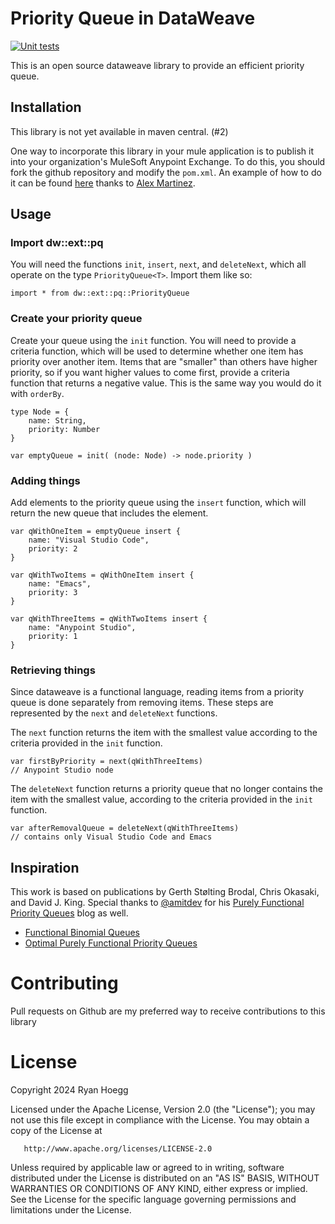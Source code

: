 # Priority Queue in DataWeave
[![Unit tests](https://github.com/hoeggsoftware/dw-ext-pq/actions/workflows/maven.yml/badge.svg)](https://github.com/hoeggsoftware/dw-ext-pq/actions/workflows/maven.yml)

This is an open source dataweave library to provide an efficient priority queue.

## Installation
This library is not yet available in maven central. (#2)

One way to incorporate this library in your mule application is to publish it into your organization's MuleSoft Anypoint Exchange. To do this, you should fork the github repository and modify the `pom.xml`.  An example of how to do it can be found [here](https://developer.mulesoft.com/tutorials-and-howtos/dataweave/dataweave-libraries-in-exchange-getting-started/) thanks to [Alex Martinez](https://github.com/alexandramartinez). 

## Usage

### Import dw::ext::pq

You will need the functions `init`, `insert`, `next`, and `deleteNext`, which all operate on the type `PriorityQueue<T>`.  Import them like so:

```dataweave
import * from dw::ext::pq::PriorityQueue
```

### Create your priority queue
Create your queue using the `init` function.  You will need to provide a criteria function, which will be used to determine whether one item has priority over another item. Items that are "smaller" than others have higher priority, so if you want higher values to come first, provide a criteria function that returns a negative value.  This is the same way you would do it with `orderBy`.

```dataweave
type Node = {
    name: String,
    priority: Number
}

var emptyQueue = init( (node: Node) -> node.priority )
```

### Adding things

Add elements to the priority queue using the `insert` function, which will return the new queue that includes the element.

```dataweave
var qWithOneItem = emptyQueue insert {
    name: "Visual Studio Code", 
    priority: 2 
}

var qWithTwoItems = qWithOneItem insert {
    name: "Emacs",
    priority: 3
}

var qWithThreeItems = qWithTwoItems insert {
    name: "Anypoint Studio",
    priority: 1
}
```

### Retrieving things

Since dataweave is a functional language, reading items from a priority queue is done separately from removing items. These steps are represented by the `next` and `deleteNext` functions.

The `next` function returns the item with the smallest value according to the criteria provided in the `init` function.

```dataweave
var firstByPriority = next(qWithThreeItems)
// Anypoint Studio node
```

The `deleteNext` function returns a priority queue that no longer contains the item with the smallest value, according to the criteria provided in the `init` function.

```dataweave
var afterRemovalQueue = deleteNext(qWithThreeItems)
// contains only Visual Studio Code and Emacs
```

## Inspiration
This work is based on publications by Gerth Stølting Brodal, Chris Okasaki, and David J. King.  Special thanks to [@amitdev](https://github.com/amitdev) for his [Purely Functional Priority Queues](https://amitdev.github.io/posts/2014-03-06-priority-queue/) blog as well.

* [Functional Binomial Queues](https://www.cs.cornell.edu/courses/cs312/2005fa/hw/binomial-queues.pdf)
* [Optimal Purely Functional Priority Queues](https://www.brics.dk/RS/96/37/BRICS-RS-96-37.pdf)

# Contributing

Pull requests on Github are my preferred way to receive contributions to this library

# License

Copyright 2024 Ryan Hoegg

   Licensed under the Apache License, Version 2.0 (the "License");
   you may not use this file except in compliance with the License.
   You may obtain a copy of the License at

       http://www.apache.org/licenses/LICENSE-2.0

   Unless required by applicable law or agreed to in writing, software
   distributed under the License is distributed on an "AS IS" BASIS,
   WITHOUT WARRANTIES OR CONDITIONS OF ANY KIND, either express or implied.
   See the License for the specific language governing permissions and
   limitations under the License.
